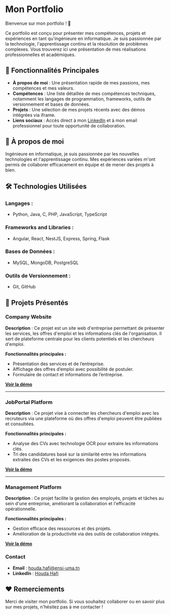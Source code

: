 # Mon Portfolio

Bienvenue sur mon portfolio ! 🎉 

Ce portfolio est conçu pour présenter mes compétences, projets et expériences en tant qu'ingénieure en informatique. Je suis passionnée par la technologie, l'apprentissage continu et la résolution de problèmes complexes. Vous trouverez ici une présentation de mes réalisations professionnelles et académiques.

## 🌟 Fonctionnalités Principales
- **À propos de moi** : Une présentation rapide de mes passions, mes compétences et mes valeurs.
- **Compétences** : Une liste détaillée de mes compétences techniques, notamment les langages de programmation, frameworks, outils de versionnement et bases de données.
- **Projets** : Une sélection de mes projets récents avec des démos intégrées via iframe.
- **Liens sociaux** : Accès direct à mon [LinkedIn](https://www.linkedin.com/in/houda-hafi-a3a14127a/) et à mon email professionnel pour toute opportunité de collaboration.


## 📄 À propos de moi
Ingénieure en informatique, je suis passionnée par les nouvelles technologies et l'apprentissage continu. Mes expériences variées m'ont permis de collaborer efficacement en équipe et de mener des projets à bien.


## 🛠️ Technologies Utilisées

### Langages :
- Python, Java, C, PHP, JavaScript, TypeScript

### Frameworks and Libraries :
- Angular, React, NestJS, Express, Spring, Flask

### Bases de Données :
- MySQL, MongoDB, PostgreSQL

### Outils de Versionnement :
- Git, GitHub

## 🚀 Projets Présentés

### Company Website
**Description** :
Ce projet est un site web d'entreprise permettant de présenter les services, les offres d'emploi et les informations clés de l'organisation. Il sert de plateforme centrale pour les clients potentiels et les chercheurs d'emploi.

**Fonctionnalités principales :**
- Présentation des services et de l’entreprise.
- Affichage des offres d’emploi avec possibilité de postuler.
- Formulaire de contact et informations de l’entreprise.

**[Voir la démo](https://drive.google.com/file/d/17Bvg8wQ4sYlC4mkkqB5t-VNsOdjgiVxb/preview)**

---

### JobPortal Platform
**Description** :
Ce projet vise à connecter les chercheurs d'emploi avec les recruteurs via une plateforme où des offres d'emploi peuvent être publiées et consultées. 

**Fonctionnalités principales :**
- Analyse des CVs avec technologie OCR pour extraire les informations clés.
- Tri des candidatures basé sur la similarité entre les informations extraites des CVs et les exigences des postes proposés.

**[Voir la démo](https://drive.google.com/file/d/1zwD9rgop_2FeDm_IU_ulfFppu-Rjf77T/preview)**

---

### Management Platform
**Description** :
Ce projet facilite la gestion des employés, projets et tâches au sein d'une entreprise, améliorant la collaboration et l'efficacité opérationnelle.

**Fonctionnalités principales :**
- Gestion efficace des ressources et des projets.
- Amélioration de la productivité via des outils de collaboration intégrés.

**[Voir la démo](https://drive.google.com/file/d/1OFm1oq8rO9KngDMPF9_CT6Qs-Yoi46Yd/preview)**


### Contact
- **Email** : houda.hafi@ensi-uma.tn
- **LinkedIn** : [Houda Hafi](https://www.linkedin.com/in/houda-hafi-a3a14127a/)

## ❤️ Remerciements
Merci de visiter mon portfolio. Si vous souhaitez collaborer ou en savoir plus sur mes projets, n'hésitez pas à me contacter !
